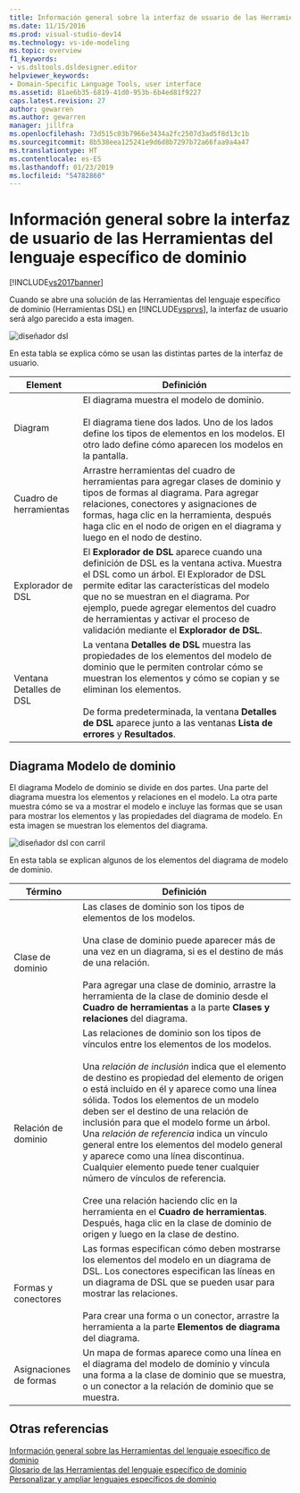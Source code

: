 ```yaml
---
title: Información general sobre la interfaz de usuario de las Herramientas del lenguaje específico de dominio | Microsoft Docs
ms.date: 11/15/2016
ms.prod: visual-studio-dev14
ms.technology: vs-ide-modeling
ms.topic: overview
f1_keywords:
- vs.dsltools.dsldesigner.editor
helpviewer_keywords:
- Domain-Specific Language Tools, user interface
ms.assetid: 81ae6b35-6819-41d0-953b-6b4ed81f9227
caps.latest.revision: 27
author: gewarren
ms.author: gewarren
manager: jillfra
ms.openlocfilehash: 73d515c03b7966e3434a2fc2507d3ad5f8d13c1b
ms.sourcegitcommit: 8b538eea125241e9d6d8b7297b72a66faa9a4a47
ms.translationtype: HT
ms.contentlocale: es-ES
ms.lasthandoff: 01/23/2019
ms.locfileid: "54782860"
---
```

# <a name="overview-of-the-domain-specific-language-tools-user-interface"></a>Información general sobre la interfaz de usuario de las Herramientas del lenguaje específico de dominio
[!INCLUDE[vs2017banner](../includes/vs2017banner.md)]

Cuando se abre una solución de las Herramientas del lenguaje específico de dominio (Herramientas DSL) en [!INCLUDE[vsprvs](../includes/vsprvs-md.md)], la interfaz de usuario será algo parecido a esta imagen.  
  
 ![diseñador dsl](../modeling/media/dsl-designer.png "dsl_designer")  
  
 En esta tabla se explica cómo se usan las distintas partes de la interfaz de usuario.  
  
|**Element**|**Definición**|  
|-----------------|--------------------|  
|Diagram|El diagrama muestra el modelo de dominio.<br /><br /> El diagrama tiene dos lados. Uno de los lados define los tipos de elementos en los modelos. El otro lado define cómo aparecen los modelos en la pantalla.|  
|Cuadro de herramientas|Arrastre herramientas del cuadro de herramientas para agregar clases de dominio y tipos de formas al diagrama. Para agregar relaciones, conectores y asignaciones de formas, haga clic en la herramienta, después haga clic en el nodo de origen en el diagrama y luego en el nodo de destino.|  
|Explorador de DSL|El **Explorador de DSL** aparece cuando una definición de DSL es la ventana activa. Muestra el DSL como un árbol. El Explorador de DSL permite editar las características del modelo que no se muestran en el diagrama. Por ejemplo, puede agregar elementos del cuadro de herramientas y activar el proceso de validación mediante el **Explorador de DSL**.|  
|Ventana Detalles de DSL|La ventana **Detalles de DSL** muestra las propiedades de los elementos del modelo de dominio que le permiten controlar cómo se muestran los elementos y cómo se copian y se eliminan los elementos.<br /><br /> De forma predeterminada, la ventana **Detalles de DSL** aparece junto a las ventanas **Lista de errores** y **Resultados**.|  
  
## <a name="the-domain-model-diagram"></a>Diagrama Modelo de dominio  
 El diagrama Modelo de dominio se divide en dos partes. Una parte del diagrama muestra los elementos y relaciones en el modelo. La otra parte muestra cómo se va a mostrar el modelo e incluye las formas que se usan para mostrar los elementos y las propiedades del diagrama de modelo. En esta imagen se muestran los elementos del diagrama.  
  
 ![diseñador dsl con carril](../modeling/media/dsl-desinger.png "dsl_desinger")  
  
 En esta tabla se explican algunos de los elementos del diagrama de modelo de dominio.  
  
|**Término**|**Definición**|  
|--------------|--------------------|  
|Clase de dominio|Las clases de dominio son los tipos de elementos de los modelos.<br /><br /> Una clase de dominio puede aparecer más de una vez en un diagrama, si es el destino de más de una relación.<br /><br /> Para agregar una clase de dominio, arrastre la herramienta de la clase de dominio desde el **Cuadro de herramientas** a la parte **Clases y relaciones** del diagrama.|  
|Relación de dominio|Las relaciones de dominio son los tipos de vínculos entre los elementos de los modelos.<br /><br /> Una *relación de inclusión* indica que el elemento de destino es propiedad del elemento de origen o está incluido en él y aparece como una línea sólida. Todos los elementos de un modelo deben ser el destino de una relación de inclusión para que el modelo forme un árbol. Una *relación de referencia* indica un vínculo general entre los elementos del modelo general y aparece como una línea discontinua. Cualquier elemento puede tener cualquier número de vínculos de referencia.<br /><br /> Cree una relación haciendo clic en la herramienta en el **Cuadro de herramientas**. Después, haga clic en la clase de dominio de origen y luego en la clase de destino.|  
|Formas y conectores|Las formas especifican cómo deben mostrarse los elementos del modelo en un diagrama de DSL. Los conectores especifican las líneas en un diagrama de DSL que se pueden usar para mostrar las relaciones.<br /><br /> Para crear una forma o un conector, arrastre la herramienta a la parte **Elementos de diagrama** del diagrama.|  
|Asignaciones de formas|Un mapa de formas aparece como una línea en el diagrama del modelo de dominio y vincula una forma a la clase de dominio que se muestra, o un conector a la relación de dominio que se muestra.|  
  
## <a name="see-also"></a>Otras referencias  
 [Información general sobre las Herramientas del lenguaje específico de dominio](../modeling/overview-of-domain-specific-language-tools.md)   
 [Glosario de las Herramientas del lenguaje específico de dominio](http://msdn.microsoft.com/ca5e84cb-a315-465c-be24-76aa3df276aa)   
 [Personalizar y ampliar lenguajes específicos de dominio](../modeling/customizing-and-extending-a-domain-specific-language.md)
